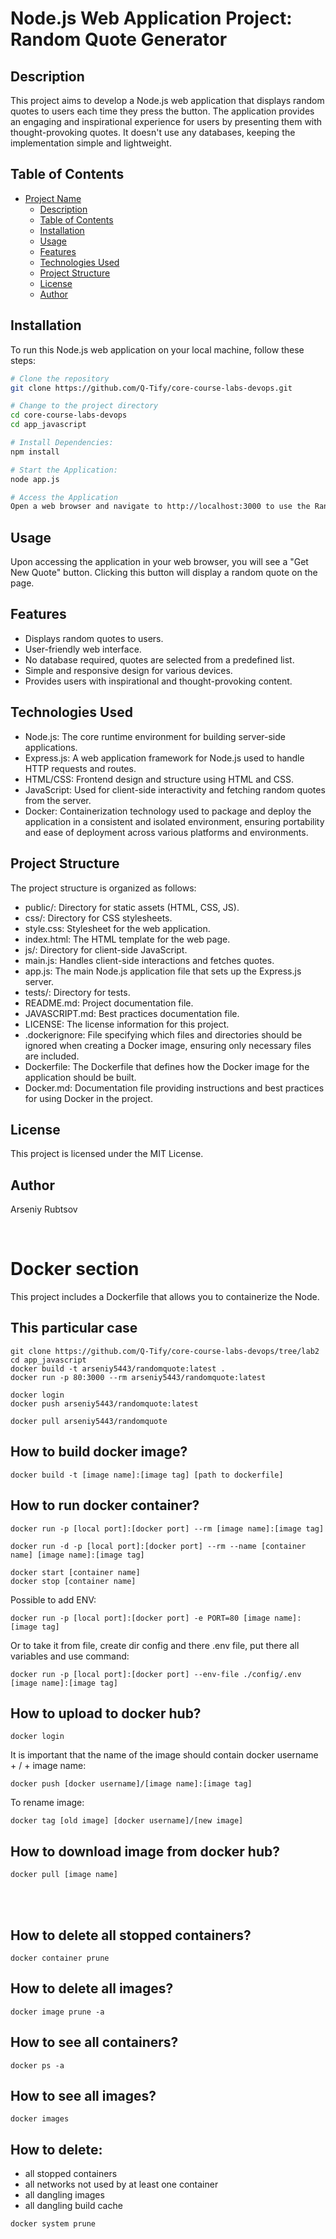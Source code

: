 # Node.js Web Application Project: Random Quote Generator

## Description

This project aims to develop a Node.js web application that displays random quotes to users each time they press the button. The application provides an engaging and inspirational experience for users by presenting them with thought-provoking quotes. It doesn't use any databases, keeping the implementation simple and lightweight.

## Table of Contents

- [Project Name](#project-name)
  - [Description](#description)
  - [Table of Contents](#table-of-contents)
  - [Installation](#installation)
  - [Usage](#usage)
  - [Features](#features)
  - [Technologies Used](#technologies-used)
  - [Project Structure](#project-structure)
  - [License](#license)
  - [Author](#author)

## Installation

To run this Node.js web application on your local machine, follow these steps:

```bash
# Clone the repository
git clone https://github.com/Q-Tify/core-course-labs-devops.git

# Change to the project directory
cd core-course-labs-devops
cd app_javascript

# Install Dependencies:
npm install

# Start the Application:
node app.js

# Access the Application
Open a web browser and navigate to http://localhost:3000 to use the Random Quote Generator.

```

## Usage
Upon accessing the application in your web browser, you will see a "Get New Quote" button. Clicking this button will display a random quote on the page.

## Features
- Displays random quotes to users.
- User-friendly web interface.
- No database required, quotes are selected from a predefined list.
- Simple and responsive design for various devices.
- Provides users with inspirational and thought-provoking content.

## Technologies Used
- Node.js: The core runtime environment for building server-side applications.
- Express.js: A web application framework for Node.js used to handle HTTP requests and routes.
- HTML/CSS: Frontend design and structure using HTML and CSS.
- JavaScript: Used for client-side interactivity and fetching random quotes from the server.
- Docker: Containerization technology used to package and deploy the application in a consistent and isolated environment, ensuring portability and ease of deployment across various platforms and environments.

## Project Structure

The project structure is organized as follows:
- public/: Directory for static assets (HTML, CSS, JS).
- css/: Directory for CSS stylesheets.
- style.css: Stylesheet for the web application.
- index.html: The HTML template for the web page.
- js/: Directory for client-side JavaScript.
- main.js: Handles client-side interactions and fetches quotes.
- app.js: The main Node.js application file that sets up the Express.js server.
- tests/: Directory for tests.
- README.md: Project documentation file.
- JAVASCRIPT.md: Best practices documentation file.
- LICENSE: The license information for this project.
- .dockerignore: File specifying which files and directories should be ignored when creating a Docker image, ensuring only necessary files are included.
- Dockerfile: The Dockerfile that defines how the Docker image for the application should be built.
- Docker.md: Documentation file providing instructions and best practices for using Docker in the project.

## License
This project is licensed under the MIT License.

## Author
Arseniy Rubtsov

<br>

# Docker section
This project includes a Dockerfile that allows you to containerize the Node.

## This particular case
```
git clone https://github.com/Q-Tify/core-course-labs-devops/tree/lab2
cd app_javascript
docker build -t arseniy5443/randomquote:latest .
docker run -p 80:3000 --rm arseniy5443/randomquote:latest

docker login
docker push arseniy5443/randomquote:latest

docker pull arseniy5443/randomquote
```

## How to build docker image?
```
docker build -t [image name]:[image tag] [path to dockerfile]
```

## How to run docker container?
```
docker run -p [local port]:[docker port] --rm [image name]:[image tag]

docker run -d -p [local port]:[docker port] --rm --name [container name] [image name]:[image tag]

docker start [container name]
docker stop [container name]
```

Possible to add ENV:
```
docker run -p [local port]:[docker port] -e PORT=80 [image name]:[image tag]
```
Or to take it from file, create dir config and there .env file, put there all variables and use command:
```
docker run -p [local port]:[docker port] --env-file ./config/.env [image name]:[image tag]
```

## How to upload to docker hub?

```
docker login
```
It is important that the name of the image should contain docker username + / + image name:
```
docker push [docker username]/[image name]:[image tag]
```

To rename image:
```
docker tag [old image] [docker username]/[new image]
```

## How to download image from docker hub?
```
docker pull [image name]
```

<br><br>

## How to delete all stopped containers?
```
docker container prune
```

## How to delete all images?
```
docker image prune -a
```

## How to see all containers?
```
docker ps -a
```

## How to see all images?
```
docker images
```

## How to delete:
- all stopped containers
- all networks not used by at least one container
- all dangling images
- all dangling build cache
```
docker system prune
```